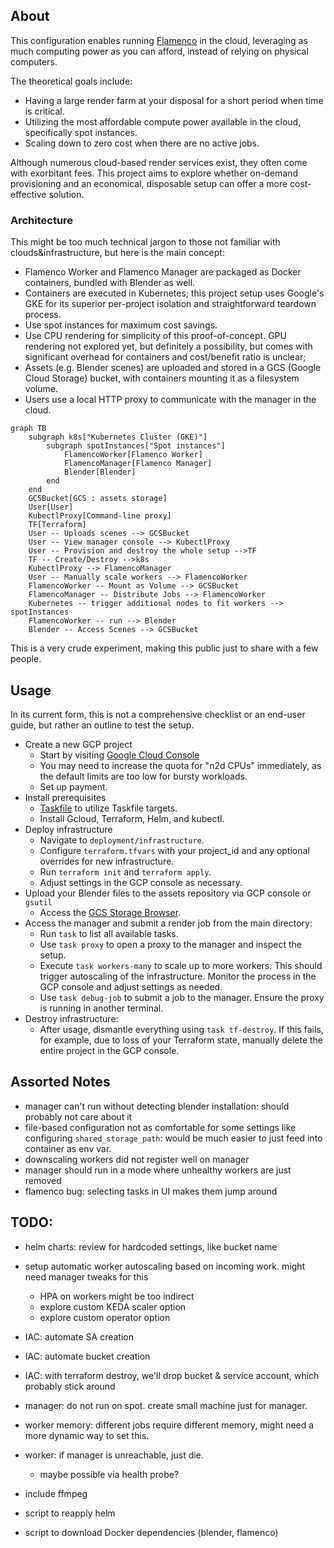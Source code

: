 ## About

This configuration enables running [Flamenco](https://flamenco.blender.org/) in the cloud, leveraging as much computing power as you can afford, instead of relying on physical computers.

The theoretical goals include:
* Having a large render farm at your disposal for a short period when time is critical.
* Utilizing the most affordable compute power available in the cloud, specifically spot instances.
* Scaling down to zero cost when there are no active jobs.

Although numerous cloud-based render services exist, they often come with exorbitant fees. This project aims to explore whether on-demand provisioning and an economical, disposable setup can offer a more cost-effective solution.

### Architecture

This might be too much technical jargon to those not familiar with clouds&infrastructure, but here is the main concept:

* Flamenco Worker and Flamenco Manager are packaged as Docker containers, bundled with Blender as well.
* Containers are executed in Kubernetes; this project setup uses Google's GKE for its superior per-project isolation and straightforward teardown process.
* Use spot instances for maximum cost savings.
* Use CPU rendering for simplicity of this proof-of-concept. GPU rendering not explored yet, but definitely a possibility, but comes with significant overhead for containers and cost/benefit ratio is unclear;
* Assets (e.g. Blender scenes) are uploaded and stored in a GCS (Google Cloud Storage) bucket, with containers mounting it as a filesystem volume.
* Users use a local HTTP proxy to communicate with the manager in the cloud.


```mermaid
graph TB
    subgraph k8s["Kubernetes Cluster (GKE)"]
        subgraph spotInstances["Spot instances"]
            FlamencoWorker[Flamenco Worker]
            FlamencoManager[Flamenco Manager]
            Blender[Blender]
        end
    end
    GCSBucket[GCS : assets storage]
    User[User]
    KubectlProxy[Command-line proxy]
    TF[Terraform]
    User -- Uploads scenes --> GCSBucket
    User -- View manager console --> KubectlProxy 
    User -- Provision and destroy the whole setup -->TF
    TF -- Create/Destroy -->k8s
    KubectlProxy --> FlamencoManager
    User -- Manually scale workers --> FlamencoWorker
    FlamencoWorker -- Mount as Volume --> GCSBucket
    FlamencoManager -- Distribute Jobs --> FlamencoWorker
    Kubernetes -- trigger additional nodes to fit workers --> spotInstances
    FlamencoWorker -- run --> Blender
    Blender -- Access Scenes --> GCSBucket
```



This is a very crude experiment, making this public just to share with a few people.

## Usage

In its current form, this is not a comprehensive checklist or an end-user guide, but rather an outline to test the setup.

* Create a new GCP project
  * Start by visiting [Google Cloud Console](https://console.cloud.google.com/)
  * You may need to increase the quota for "n2d CPUs" immediately, as the default limits are too low for bursty workloads.
  * Set up payment.
* Install prerequisites
  * [Taskfile](https://taskfile.dev/) to utilize Taskfile targets.
  * Install Gcloud, Terraform, Helm, and kubectl.
* Deploy infrastructure
  * Navigate to `deployment/infrastructure`.
  * Configure `terraform.tfvars` with your project_id and any optional overrides for new infrastructure.
  * Run `terraform init` and `terraform apply`.
  * Adjust settings in the GCP console as necessary.
* Upload your Blender files to the assets repository via GCP console or `gsutil`
  * Access the [GCS Storage Browser](https://console.cloud.google.com/storage/browser/YOUR-BUCKET-NAME).
* Access the manager and submit a render job from the main directory:
  * Run `task` to list all available tasks.
  * Use `task proxy` to open a proxy to the manager and inspect the setup.
  * Execute `task workers-many` to scale up to more workers. This should trigger autoscaling of the infrastructure. Monitor the process in the GCP console and adjust settings as needed.
  * Use `task debug-job` to submit a job to the manager. Ensure the proxy is running in another terminal.
* Destroy infrastructure:
   * After usage, dismantle everything using `task tf-destroy`. If this fails, for example, due to loss of your Terraform state, manually delete the entire project in the GCP console.



## Assorted Notes

* manager can't run without detecting blender installation: should probably not care about it
* file-based configuration not as comfortable for some settings like configuring `shared_storage_path`: would be much easier to just feed into container as env var.
* downscaling workers did not register well on manager
* manager should run in a mode where unhealthy workers are just removed
* flamenco bug: selecting tasks in UI makes them jump around



## TODO:

* helm charts: review for hardcoded settings, like bucket name

* setup automatic worker autoscaling based on incoming work. might need manager tweaks for this
  * HPA on workers might be too indirect
  * explore custom KEDA scaler option
  * explore custom operator option

* IAC: automate SA creation
* IAC: automate bucket creation
* IAC: with terraform destroy, we'll drop bucket & service account, which probably stick around

* manager: do not run on spot. create small machine just for manager.
* worker memory: different jobs require different memory, might need a more dynamic way to set this.
* worker: if manager is unreachable, just die.
  * maybe possible via health probe?
* include ffmpeg
* script to reapply helm
* script to download Docker dependencies (blender, flamenco)
